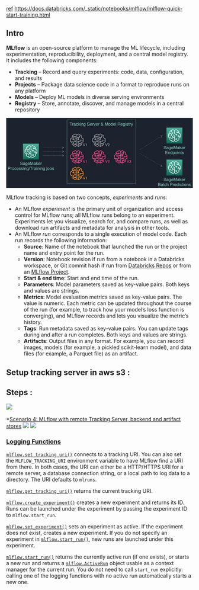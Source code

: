 
[ref](https://aws.amazon.com/blogs/machine-learning/managing-your-machine-learning-lifecycle-with-mlflow-and-amazon-sagemaker/)
https://docs.databricks.com/_static/notebooks/mlflow/mlflow-quick-start-training.html

## Intro 

**MLflow** is an open-source platform to manage the ML lifecycle, including experimentation, reproducibility, deployment, and a central model registry. It includes the following components:

-   **Tracking** – Record and query experiments: code, data, configuration, and results
-   **Projects** – Package data science code in a format to reproduce runs on any platform
-   **Models** – Deploy ML models in diverse serving environments
-   **Registry** – Store, annotate, discover, and manage models in a central repository

![](../../figures/MLflow-2.jpg)

MLflow tracking is based on two concepts, _experiments_ and _runs_:

-   An MLflow _experiment_ is the primary unit of organization and access control for MLflow runs; all MLflow runs belong to an experiment. Experiments let you visualize, search for, and compare runs, as well as download run artifacts and metadata for analysis in other tools.
-   An MLflow _run_ corresponds to a single execution of model code. Each run records the following information:
    -   **Source**: Name of the notebook that launched the run or the project name and entry point for the run.
    -   **Version**: Notebook revision if run from a notebook in a Databricks workspace, or Git commit hash if run from [Databricks Repos](https://learn.microsoft.com/en-us/azure/databricks/repos/) or from an [MLflow Project](https://learn.microsoft.com/en-us/azure/databricks/mlflow/projects#mlflow-projects).
    -   **Start & end time**: Start and end time of the run.
    -   **Parameters**: Model parameters saved as key-value pairs. Both keys and values are strings.
    -   **Metrics**: Model evaluation metrics saved as key-value pairs. The value is numeric. Each metric can be updated throughout the course of the run (for example, to track how your model’s loss function is converging), and MLflow records and lets you visualize the metric’s history.
    -   **Tags**: Run metadata saved as key-value pairs. You can update tags during and after a run completes. Both keys and values are strings.
    -   **Artifacts**: Output files in any format. For example, you can record images, models (for example, a pickled scikit-learn model), and data files (for example, a Parquet file) as an artifact.

## Setup tracking server in aws s3 : 
## Steps : 
![](../../figures/Pasted%20image%2020230128083820.jpg)


*[Scenario 4: MLflow with remote Tracking Server, backend and artifact stores](https://mlflow.org/docs/latest/tracking.html#id35)
![](../../figures/Pasted%20image%2020230205215958.png)
![](../../figures/Pasted%20image%2020230206215925.png)

### [Logging Functions](https://mlflow.org/docs/latest/tracking.html#id63)

[`mlflow.set_tracking_uri()`](https://mlflow.org/docs/latest/python_api/mlflow.html#mlflow.set_tracking_uri "mlflow.set_tracking_uri") connects to a tracking URI. You can also set the `MLFLOW_TRACKING_URI` environment variable to have MLflow find a URI from there. In both cases, the URI can either be a HTTP/HTTPS URI for a remote server, a database connection string, or a local path to log data to a directory. The URI defaults to `mlruns`.

[`mlflow.get_tracking_uri()`](https://mlflow.org/docs/latest/python_api/mlflow.html#mlflow.get_tracking_uri "mlflow.get_tracking_uri") returns the current tracking URI.

[`mlflow.create_experiment()`](https://mlflow.org/docs/latest/python_api/mlflow.html#mlflow.create_experiment "mlflow.create_experiment") creates a new experiment and returns its ID. Runs can be launched under the experiment by passing the experiment ID to `mlflow.start_run`.

[`mlflow.set_experiment()`](https://mlflow.org/docs/latest/python_api/mlflow.html#mlflow.set_experiment "mlflow.set_experiment") sets an experiment as active. If the experiment does not exist, creates a new experiment. If you do not specify an experiment in [`mlflow.start_run()`](https://mlflow.org/docs/latest/python_api/mlflow.html#mlflow.start_run "mlflow.start_run"), new runs are launched under this experiment.

[`mlflow.start_run()`](https://mlflow.org/docs/latest/python_api/mlflow.html#mlflow.start_run "mlflow.start_run") returns the currently active run (if one exists), or starts a new run and returns a [`mlflow.ActiveRun`](https://mlflow.org/docs/latest/python_api/mlflow.html#mlflow.ActiveRun "mlflow.ActiveRun") object usable as a context manager for the current run. You do not need to call `start_run` explicitly: calling one of the logging functions with no active run automatically starts a new one.